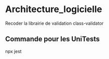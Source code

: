 # Architecture_logicielle
Recoder la librairie de validation class-validator


## Commande pour les UniTests
npx jest